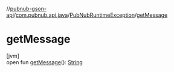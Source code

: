 //[pubnub-gson-api](../../../index.md)/[com.pubnub.api.java](../index.md)/[PubNubRuntimeException](index.md)/[getMessage](get-message.md)

# getMessage

[jvm]\
open fun [getMessage](get-message.md)(): [String](https://docs.oracle.com/javase/8/docs/api/java/lang/String.html)
